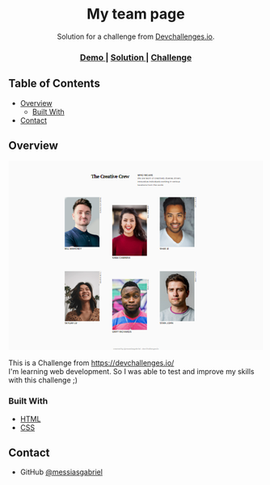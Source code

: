 <!-- Please update value in the {}  -->

<h1 align="center">My team page</h1>

<div align="center">
   Solution for a challenge from  <a href="http://devchallenges.io" target="_blank">Devchallenges.io</a>.
</div>

<div align="center">
  <h3>
    <a href="https://messiasgabriel.github.io/creative-crew/"  target="_blank">
      Demo
    </a>
    <span> | </span>
    <a href="https://github.com/messiasgabriel/creative-crew"  target="_blank">
      Solution
    </a>
    <span> | </span>
    <a href="https://devchallenges.io/challenges/hhmesazsqgKXrTkYkt0U" target="_blank">
      Challenge
    </a>
  </h3>
</div>

<!-- TABLE OF CONTENTS -->

## Table of Contents

- [Overview](#overview)
  - [Built With](#built-with)
- [Contact](#contact)

<!-- OVERVIEW -->

## Overview

![screenshot](https://raw.githubusercontent.com/messiasgabriel/creative-crew/main/Screenshot.png)

This is a Challenge from https://devchallenges.io/ <br>
I'm learning web development. So I was able to test and improve my skills with this challenge ;)

### Built With

<!-- This section should list any major frameworks that you built your project using. Here are a few examples.-->

- [HTML](https://dev.w3.org/html5/spec-LC/)
- [CSS](https://www.w3.org/Style/CSS/specs.en.html)

## Contact

- GitHub [@messiasgabriel](https://github.com/messiasgabriel)


